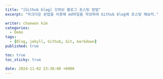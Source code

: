 ```yaml
---
title: "[Github blog] 깃허브 블로그 포스팅 방법"
excerpt: "마크다운 문법을 이용해 md파일을 작성하여 Github blog에 포스팅 해보자."

writer: chaewon kim
categories:
  - Demo
tags:
  - [Blog, jekyll, Github, Git, markdown]
published: true

toc: true
toc_sticky: true

date: 2024-11-02 23:38:00 +0900
---
```


